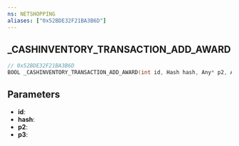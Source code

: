 ```yaml
---
ns: NETSHOPPING
aliases: ["0x52BDE32F21BA3B6D"]
---
```

## _CASHINVENTORY_TRANSACTION_ADD_AWARD

```c
// 0x52BDE32F21BA3B6D
BOOL _CASHINVENTORY_TRANSACTION_ADD_AWARD(int id, Hash hash, Any* p2, Any* p3);
```

## Parameters
* **id**:
* **hash**:
* **p2**:
* **p3**:

